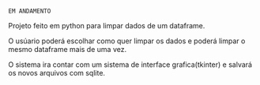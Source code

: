                                                                                 EM ANDAMENTO 

Projeto feito em python para limpar dados de um dataframe.

O usúario poderá escolhar como quer limpar os dados e poderá limpar o mesmo dataframe mais de uma vez.

O sistema ira contar com um sistema de interface grafica(tkinter) e salvará os novos arquivos com sqlite.

